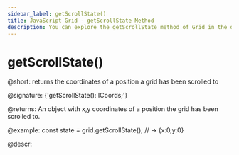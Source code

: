 ```yaml
---
sidebar_label: getScrollState()
title: JavaScript Grid - getScrollState Method 
description: You can explore the getScrollState method of Grid in the documentation of the DHTMLX JavaScript UI library. Browse developer guides and API reference, try out code examples and live demos, and download a free 30-day evaluation version of DHTMLX Suite 7.
---
```


# getScrollState()

@short: returns the coordinates of a position a grid has been scrolled to

@signature: {'getScrollState(): ICoords;'}

@returns:
An object with x,y coordinates of a position the grid has been scrolled to.

@example:
const state = grid.getScrollState(); // -> {x:0,y:0}

@descr:

[comment]: # (@related: grid/usage.md#controlling-scroll-behavior)
